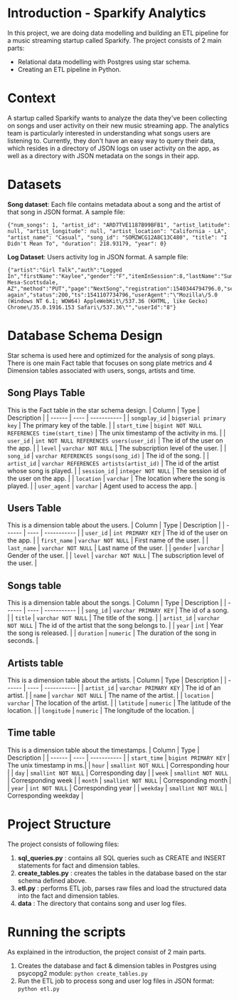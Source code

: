 # Introduction - Sparkify Analytics
In this project, we are doing data modelling and building an ETL pipeline for a music streaming startup called Sparkify. The project consists of 2 main parts:

 - Relational data modelling with Postgres using star schema.
 - Creating an ETL pipeline in Python.

# Context
A startup called Sparkify wants to analyze the data they've been collecting on songs and user activity on their new music streaming app. The analytics team is particularly interested in understanding what songs users are listening to. Currently, they don't have an easy way to query their data, which resides in a directory of JSON logs on user activity on the app, as well as a directory with JSON metadata on the songs in their app.

# Datasets
**Song dataset**: Each file contains metadata about a song and the artist of that song in JSON format. A sample file:   

    {"num_songs": 1, "artist_id": "ARD7TVE1187B99BFB1", "artist_latitude": null, "artist_longitude": null, "artist_location": "California - LA", "artist_name": "Casual", "song_id": "SOMZWCG12A8C13C480", "title": "I Didn't Mean To", "duration": 218.93179, "year": 0}

**Log Dataset**: Users activity log in JSON format. A sample file:

    {"artist":"Girl Talk","auth":"Logged In","firstName":"Kaylee","gender":"F","itemInSession":8,"lastName":"Summers","length":160.15628,"level":"free","location":"Phoenix-Mesa-Scottsdale, AZ","method":"PUT","page":"NextSong","registration":1540344794796.0,"sessionId":139,"song":"Once again","status":200,"ts":1541107734796,"userAgent":"\"Mozilla\/5.0 (Windows NT 6.1; WOW64) AppleWebKit\/537.36 (KHTML, like Gecko) Chrome\/35.0.1916.153 Safari\/537.36\"","userId":"8"}

# Database Schema Design
Star schema is used here and optimized for the analysis of song plays. There is one main Fact table that focuses on song plate metrics and 4 Dimension tables associated with users, songs, artists and time.
## Song Plays Table
This is the Fact table in the star schema design.
| Column | Type | Description |
| ------ | ---- | ----------- |
| `songplay_id` | `bigserial primary key` | The primary key of the table. | 
| `start_time` | `bigint NOT NULL REFERENCES time(start_time)` | The unix timestamp of the activity in ms. |
| `user_id` | `int NOT NULL REFERENCES users(user_id)` | The id of the user on the app. |
| `level` | `varchar NOT NULL` | The subscription level of the user. |
| `song_id` | `varchar REFERENCES songs(song_id)` | The id of the song. |
| `artist_id` | `varchar REFERENCES artists(artist_id)` | The id of the artist whose song is played. |
| `session_id` | `integer NOT NULL` | The session id of the user on the app. |
| `location` | `varchar` | The location where the song is played. |
| `user_agent` | `varchar` | Agent used to access the app. |

## Users Table
This is a dimension table about the users.
| Column | Type | Description |
| ------ | ---- | ----------- |
| `user_id` | `int PRIMARY KEY` | The id of the user on the app. |
| `first_name` | `varchar NOT NULL` | First name of the user. |
| `last_name` | `varchar NOT NULL` | Last name of the user. |
| `gender` | `varchar` | Gender of the user. |
| `level` | `varchar NOT NULL` | The subscription level of the user. |

## Songs table
This is a dimension table about the songs.
| Column | Type | Description |
| ------ | ---- | ----------- |
| `song_id` | `varchar PRIMARY KEY` | The id of a song. | 
| `title` | `varchar NOT NULL` | The title of the song. |
| `artist_id` | `varchar NOT NULL` | The id of the artist that the song belongs to. |
| `year` | `int` | Year the song is released. |
| `duration` | `numeric` | The duration of the song in seconds. |


## Artists table
This is a dimension table about the artists.
| Column | Type | Description |
| ------ | ---- | ----------- |
| `artist_id` | `varchar PRIMARY KEY` | The id of an artist. |
| `name` | `varchar NOT NULL` | The name of the artist. |
| `location` | `varchar` | The location of the artist. |
| `latitude` | `numeric` | The latitude of the location. |
| `longitude` | `numeric` | The longitude of the location. |

## Time table
This is a dimension table about the timestamps.
| Column | Type | Description |
| ------ | ---- | ----------- |
| `start_time` | `bigint PRIMARY KEY` | The unix timestamp in ms.|
| `hour` | `smallint NOT NULL` | Corresponding hour |
| `day` | `smallint NOT NULL` | Corresponding day |
| `week` | `smallint NOT NULL` | Corresponding week |
| `month` | `smallint NOT NULL` | Corresponding month |
| `year` | `int NOT NULL` | Corresponding year |
| `weekday` | `smallint NOT NULL` | Corresponding weekday |

# Project Structure
The project consists of following files:

 1. **sql_queries.py** : contains all SQL queries such as CREATE and INSERT statements for fact and dimension tables.
 2. **create_tables.py** : creates the tables in the database based on the star schema defined above.
 3. **etl.py** : performs ETL job, parses raw files and load the structured data into the fact and dimension tables.
 4. **data** : The directory that contains song and user log files.

# Running the scripts
As explained in the introduction, the project consist of 2 main parts.

 1. Creates the database and fact & dimension tables in Postgres using psycopg2 module:
    `python create_tables.py`
 2. Run the ETL job to process song and user log files in JSON format:
    `python etl.py`
